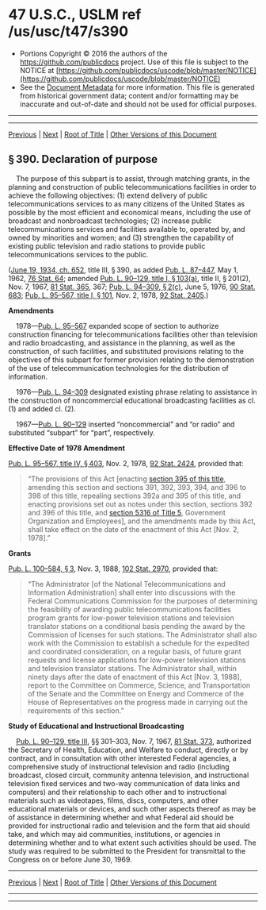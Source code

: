 ---
---

# 47 U.S.C., USLM ref /us/usc/t47/s390

* Portions Copyright © 2016 the authors of the https://github.com/publicdocs project.
  Use of this file is subject to the NOTICE at [https://github.com/publicdocs/uscode/blob/master/NOTICE](https://github.com/publicdocs/uscode/blob/master/NOTICE)
* See the [Document Metadata](././../../../../../../..//README.md) for more information.
  This file is generated from historical government data; content and/or formatting may be inaccurate and out-of-date and should not be used for official purposes.

----------
----------

[Previous](./../../../../../../..//us/usc/t47/ch5/schIII/ptIV/spta/m__us_usc_t47_ch5_schIII_ptIV_spta.md) | [Next](./../../../../../../..//us/usc/t47/ch5/schIII/ptIV/spta/m__us_usc_t47_s391.md) | [Root of Title](./../../../../../../../) | [Other Versions of this Document](https://publicdocs.github.io/go/links?ns=uslm&ref=%2Fus%2Fusc%2Ft47%2Fs390)

## § 390. Declaration of purpose

    The purpose of this subpart is to assist, through matching grants, in the planning and construction of public telecommunications facilities in order to achieve the following objectives: (1) extend delivery of public telecommunications services to as many citizens of the United States as possible by the most efficient and economical means, including the use of broadcast and nonbroadcast technologies; (2) increase public telecommunications services and facilities available to, operated by, and owned by minorities and women; and (3) strengthen the capability of existing public television and radio stations to provide public telecommunications services to the public.

([June 19, 1934, ch. 652][/us/act/1934-06-19/ch652], title III, § 390, as added [Pub. L. 87–447][/us/pl/87/447], May 1, 1962, [76 Stat. 64][/us/stat/76/64]; amended [Pub. L. 90–129, title I, § 103(a)][/us/pl/90/129/s103/a], title II, § 201(2), Nov. 7, 1967, [81 Stat. 365][/us/stat/81/365], 367; [Pub. L. 94–309, § 2(c)][/us/pl/94/309/s2/c], June 5, 1976, [90 Stat. 683][/us/stat/90/683]; [Pub. L. 95–567, title I, § 101][/us/pl/95/567/s101], Nov. 2, 1978, [92 Stat. 2405][/us/stat/92/2405].)

 __Amendments__ 

    1978—[Pub. L. 95–567][/us/pl/95/567] expanded scope of section to authorize construction financing for telecommunications facilities other than television and radio broadcasting, and assistance in the planning, as well as the construction, of such facilities, and substituted provisions relating to the objectives of this subpart for former provision relating to the demonstration of the use of telecommunication technologies for the distribution of information.

    1976—[Pub. L. 94–309][/us/pl/94/309] designated existing phrase relating to assistance in the construction of noncommercial educational broadcasting facilities as cl. (1) and added cl. (2).

    1967—[Pub. L. 90–129][/us/pl/90/129] inserted “noncommercial” and “or radio” and substituted “subpart” for “part”, respectively.

 __Effective Date of 1978 Amendment__ 

[Pub. L. 95–567, title IV, § 403][/us/pl/95/567/s403], Nov. 2, 1978, [92 Stat. 2424][/us/stat/92/2424], provided that: 

> “The provisions of this Act \[enacting [section 395 of this title][/us/usc/t47/s395], amending this section and sections 391, 392, 393, 394, and 396 to 398 of this title, repealing sections 392a and 395 of this title, and enacting provisions set out as notes under this section, sections 392 and 396 of this title, and [section 5316 of Title 5][/us/usc/t5/s5316], Government Organization and Employees\], and the amendments made by this Act, shall take effect on the date of the enactment of this Act \[Nov. 2, 1978\].”

 __Grants__ 

[Pub. L. 100–584, § 3][/us/pl/100/584/s3], Nov. 3, 1988, [102 Stat. 2970][/us/stat/102/2970], provided that: 

> “The Administrator \[of the National Telecommunications and Information Administration\] shall enter into discussions with the Federal Communications Commission for the purposes of determining the feasibility of awarding public telecommunications facilities program grants for low-power television stations and television translator stations on a conditional basis pending the award by the Commission of licenses for such stations. The Administrator shall also work with the Commission to establish a schedule for the expedited and coordinated consideration, on a regular basis, of future grant requests and license applications for low-power television stations and television translator stations. The Administrator shall, within ninety days after the date of enactment of this Act \[Nov. 3, 1988\], report to the Committee on Commerce, Science, and Transportation of the Senate and the Committee on Energy and Commerce of the House of Representatives on the progress made in carrying out the requirements of this section.”

 __Study of Educational and Instructional Broadcasting__ 

    [Pub. L. 90–129, title III][/us/pl/90/129], §§ 301–303, Nov. 7, 1967, [81 Stat. 373][/us/stat/81/373], authorized the Secretary of Health, Education, and Welfare to conduct, directly or by contract, and in consultation with other interested Federal agencies, a comprehensive study of instructional television and radio (including broadcast, closed circuit, community antenna television, and instructional television fixed services and two-way communication of data links and computers) and their relationship to each other and to instructional materials such as videotapes, films, discs, computers, and other educational materials or devices, and such other aspects thereof as may be of assistance in determining whether and what Federal aid should be provided for instructional radio and television and the form that aid should take, and which may aid communities, institutions, or agencies in determining whether and to what extent such activities should be used. The study was required to be submitted to the President for transmittal to the Congress on or before June 30, 1969.

----------

[Previous](./../../../../../../..//us/usc/t47/ch5/schIII/ptIV/spta/m__us_usc_t47_ch5_schIII_ptIV_spta.md) | [Next](./../../../../../../..//us/usc/t47/ch5/schIII/ptIV/spta/m__us_usc_t47_s391.md) | [Root of Title](./../../../../../../../) | [Other Versions of this Document](https://publicdocs.github.io/go/links?ns=uslm&ref=%2Fus%2Fusc%2Ft47%2Fs390)

----------
----------

[/us/act/1934-06-19/ch652]: https://publicdocs.github.io/go/links?ns=uslm&ref=%2Fus%2Fact%2F1934-06-19%2Fch652
[/us/pl/87/447]: https://publicdocs.github.io/go/links?ns=uslm&ref=%2Fus%2Fpl%2F87%2F447
[/us/stat/76/64]: https://publicdocs.github.io/go/links?ns=uslm&ref=%2Fus%2Fstat%2F76%2F64
[/us/pl/90/129/s103/a]: https://publicdocs.github.io/go/links?ns=uslm&ref=%2Fus%2Fpl%2F90%2F129%2Fs103%2Fa
[/us/stat/81/365]: https://publicdocs.github.io/go/links?ns=uslm&ref=%2Fus%2Fstat%2F81%2F365
[/us/pl/94/309/s2/c]: https://publicdocs.github.io/go/links?ns=uslm&ref=%2Fus%2Fpl%2F94%2F309%2Fs2%2Fc
[/us/stat/90/683]: https://publicdocs.github.io/go/links?ns=uslm&ref=%2Fus%2Fstat%2F90%2F683
[/us/pl/95/567/s101]: https://publicdocs.github.io/go/links?ns=uslm&ref=%2Fus%2Fpl%2F95%2F567%2Fs101
[/us/stat/92/2405]: https://publicdocs.github.io/go/links?ns=uslm&ref=%2Fus%2Fstat%2F92%2F2405
[/us/pl/95/567]: https://publicdocs.github.io/go/links?ns=uslm&ref=%2Fus%2Fpl%2F95%2F567
[/us/pl/94/309]: https://publicdocs.github.io/go/links?ns=uslm&ref=%2Fus%2Fpl%2F94%2F309
[/us/pl/90/129]: https://publicdocs.github.io/go/links?ns=uslm&ref=%2Fus%2Fpl%2F90%2F129
[/us/pl/95/567/s403]: https://publicdocs.github.io/go/links?ns=uslm&ref=%2Fus%2Fpl%2F95%2F567%2Fs403
[/us/stat/92/2424]: https://publicdocs.github.io/go/links?ns=uslm&ref=%2Fus%2Fstat%2F92%2F2424
[/us/usc/t47/s395]: https://publicdocs.github.io/go/links?ns=uslm&ref=%2Fus%2Fusc%2Ft47%2Fs395
[/us/usc/t5/s5316]: https://publicdocs.github.io/go/links?ns=uslm&ref=%2Fus%2Fusc%2Ft5%2Fs5316
[/us/pl/100/584/s3]: https://publicdocs.github.io/go/links?ns=uslm&ref=%2Fus%2Fpl%2F100%2F584%2Fs3
[/us/stat/102/2970]: https://publicdocs.github.io/go/links?ns=uslm&ref=%2Fus%2Fstat%2F102%2F2970
[/us/pl/90/129]: https://publicdocs.github.io/go/links?ns=uslm&ref=%2Fus%2Fpl%2F90%2F129
[/us/stat/81/373]: https://publicdocs.github.io/go/links?ns=uslm&ref=%2Fus%2Fstat%2F81%2F373


